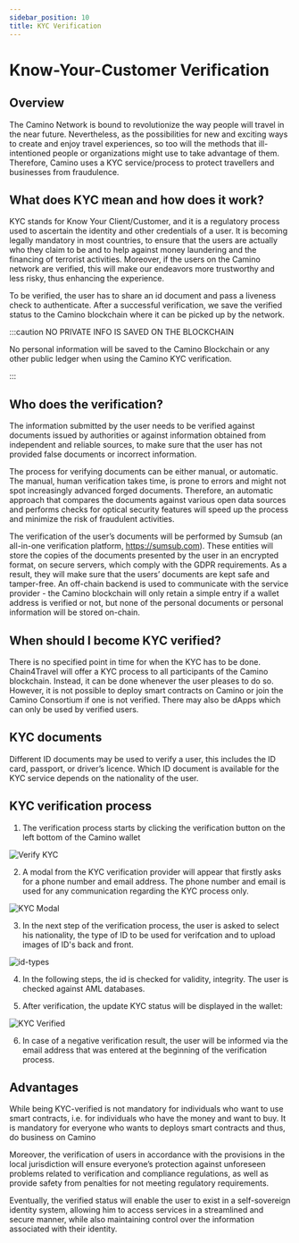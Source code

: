```yaml
---
sidebar_position: 10
title: KYC Verification
---
```


# Know-Your-Customer Verification

## Overview

The Camino Network is bound to revolutionize the way people will travel in the near future. Nevertheless, as the possibilities for new and exciting ways to create and enjoy travel experiences, so too will the methods that ill-intentioned people or organizations might use to take advantage of them. Therefore, Camino uses a KYC service/process to protect travellers and businesses from fraudulence.

## What does KYC mean and how does it work?

KYC stands for Know Your Client/Customer, and it is a regulatory process used to ascertain the identity and other credentials of a user. It is becoming legally mandatory in most countries, to ensure that the users are actually who they claim to be and to help against money laundering and the financing of terrorist activities. Moreover, if the users on the Camino network are verified, this will make our endeavors more trustworthy and less risky, thus enhancing the experience.

To be verified, the user has to share an id document and pass a liveness check to authenticate. After a successful verification, we save the verified status to the Camino blockchain where it can be picked up by the network.

:::caution NO PRIVATE INFO IS SAVED ON THE BLOCKCHAIN

No personal information will be saved to the Camino Blockchain or any other public ledger when using the Camino KYC verification.

:::

## Who does the verification?

The information submitted by the user needs to be verified against documents issued by authorities or against information obtained from independent and reliable sources, to make sure that the user has not provided false documents or incorrect information.

The process for verifying documents can be either manual, or automatic. The manual, human verification takes time, is prone to errors and might not spot increasingly advanced forged documents. Therefore, an automatic approach that compares the documents against various open data sources and performs checks for optical security features will speed up the process and minimize the risk of fraudulent activities.

The verification of the user’s documents will be performed by Sumsub (an all-in-one verification platform, https://sumsub.com). These entities will store the copies of the documents presented by the user in an encrypted format, on secure servers, which comply with the GDPR requirements. As a result, they will make sure that the users’ documents are kept safe and tamper-free. An off-chain backend is used to communicate with the service provider - the Camino blockchain will only retain a simple entry if a wallet address is verified or not, but none of the personal documents or personal information will be stored on-chain.

## When should I become KYC verified?

There is no specified point in time for when the KYC has to be done. Chain4Travel will offer a KYC process to all participants of the Camino blockchain. Instead, it can be done whenever the user pleases to do so. However, it is not possible to deploy smart contracts on Camino or join the Camino Consortium if one is not verified. There may also be dApps which can only be used by verified users.

## KYC documents

Different ID documents may be used to verify a user, this includes the ID card, passport, or driver’s licence. Which ID document is available for the KYC service depends on the nationality of the user.

## KYC verification process

1. The verification process starts by clicking the verification button on the left bottom of the Camino wallet

![Verify KYC](/img/kyc/verify-kyc.png)

2. A modal from the KYC verification provider will appear that firstly asks for a phone number and email address. The phone number and email is used for any communication regarding the KYC process only.

![KYC Modal](/img/kyc/kyc-modal.png)

3. In the next step of the verification process, the user is asked to select his nationality, the type of ID to be used for verifcation and to upload images of ID's back and front.

![id-types](/img/kyc/id-types.png)

4. In the following steps, the id is checked for validity, integrity. The user is checked against AML databases.

5. After verification, the update KYC status will be displayed in the wallet:

![KYC Verified](/img/kyc/kyc-verified.png)

6. In case of a negative verification result, the user will be informed via the email address that was entered at the beginning of the verification process.

## Advantages

While being KYC-verified is not mandatory for individuals who want to use smart contracts, i.e. for individuals who have the money and want to buy. It is mandatory for everyone who wants to deploys smart contracts and thus, do business on Camino

Moreover, the verification of users in accordance with the provisions in the local jurisdiction will ensure everyone’s protection against unforeseen problems related to verification and compliance regulations, as well as provide safety from penalties for not meeting regulatory requirements.

Eventually, the verified status will enable the user to exist in a self-sovereign identity system, allowing him to access services in a streamlined and secure manner, while also maintaining control over the information associated with their identity.

